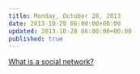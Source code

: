```yaml
---
title: Monday, October 28, 2013
date: 2013-10-28 06:00:00+00:00
updated: 2013-10-28 06:00:00+00:00
published: true
---
```


[What is a social network?](/what-is-a-social-network/)

